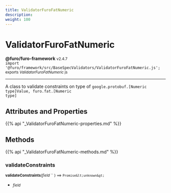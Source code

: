 ```yaml
---
title: ValidatorFuroFatNumeric
description: 
weight: 100
---
```


# ValidatorFuroFatNumeric

**@furo/furo-framework** <small>v2.4.7</small>
<br>`import '@furo/framework/src/BaseSpecValidators/ValidatorFuroFatNumeric.js';`<small>
<br>exports *ValidatorFuroFatNumeric* js</small>


****

A class to validate constraints on type of <code>google.protobuf.[Numeric type]Value, furo.fat.[Numeric type]</code>

## Attributes and Properties
{{% api "_ValidatorFuroFatNumeric-properties.md" %}}






## Methods
{{% api "_ValidatorFuroFatNumeric-methods.md" %}}


### **validateConstraints**
<small>**validateConstraints**(*field* `` ) ⟹ `Promise&lt;unknown&gt;`</small>



- <small>*field* </small>
<br><br>
